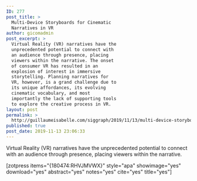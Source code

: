 ```yaml
---
ID: 277
post_title: >
  Multi-Device Storyboards for Cinematic
  Narratives in VR
author: gicomadmin
post_excerpt: >
  Virtual Reality (VR) narratives have the
  unprecedented potential to connect with
  an audience through presence, placing
  viewers within the narrative. The onset
  of consumer VR has resulted in an
  explosion of interest in immersive
  storytelling. Planning narratives for
  VR, however, is a grand challenge due to
  its unique affordances, its evolving
  cinematic vocabulary, and most
  importantly the lack of supporting tools
  to explore the creative process in VR.
layout: post
permalink: >
  http://guillaumeisabelle.com/siggraph/2019/11/13/multi-device-storyboards-for-cinematic-narratives-in-vr/
published: true
post_date: 2019-11-13 23:06:33
---
```

<!-- wp:paragraph -->

Virtual Reality (VR) narratives have the unprecedented potential to connect with an audience through presence, placing viewers within the narrative.

<!-- /wp:paragraph -->

<!-- wp:shortcode --> [zotpress items="{180474:RHVJMVWX}" style="apa" showimage="yes" download="yes" abstract="yes" notes="yes" cite="yes" title="yes"] 

<!-- /wp:shortcode -->